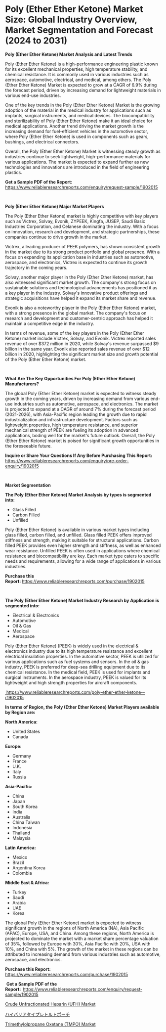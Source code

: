 <p><h1>Poly (Ether Ether Ketone) Market Size: Global Industry Overview, Market Segmentation and Forecast (2024 to 2031)</h1></p><p><strong>Poly (Ether Ether Ketone) Market Analysis and Latest Trends</strong></p>
<p><p>Poly (Ether Ether Ketone) is a high-performance engineering plastic known for its excellent mechanical properties, high temperature stability, and chemical resistance. It is commonly used in various industries such as aerospace, automotive, electrical, and medical, among others. The Poly (Ether Ether Ketone) Market is expected to grow at a CAGR of 6.9% during the forecast period, driven by increasing demand for lightweight materials in various end-use industries.</p><p>One of the key trends in the Poly (Ether Ether Ketone) Market is the growing adoption of the material in the medical industry for applications such as implants, surgical instruments, and medical devices. The biocompatibility and sterilizability of Poly (Ether Ether Ketone) make it an ideal choice for medical applications. Another trend driving the market growth is the increasing demand for fuel-efficient vehicles in the automotive sector, where Poly (Ether Ether Ketone) is used in components such as gears, bushings, and electrical connectors.</p><p>Overall, the Poly (Ether Ether Ketone) Market is witnessing steady growth as industries continue to seek lightweight, high-performance materials for various applications. The market is expected to expand further as new technologies and innovations are introduced in the field of engineering plastics.</p></p>
<p><strong>Get a Sample PDF of the Report:&nbsp;</strong> <a href="https://www.reliableresearchreports.com/enquiry/request-sample/1902015">https://www.reliableresearchreports.com/enquiry/request-sample/1902015</a></p>
<p>&nbsp;</p>
<p><strong>Poly (Ether Ether Ketone) Major Market Players</strong></p>
<p><p>The Poly (Ether Ether Ketone) market is highly competitive with key players such as Victrex, Solvay, Evonik, ZYPEEK, Kingfa, JUSEP, Saudi Basic Industries Corporation, and Celanese dominating the industry. With a focus on innovation, research and development, and strategic partnerships, these companies continue to drive growth in the market.</p><p>Victrex, a leading producer of PEEK polymers, has shown consistent growth in the market due to its strong product portfolio and global presence. With a focus on expanding its application base in industries such as automotive, aerospace, and electronics, Victrex is expected to continue its growth trajectory in the coming years.</p><p>Solvay, another major player in the Poly (Ether Ether Ketone) market, has also witnessed significant market growth. The company's strong focus on sustainable solutions and technological advancements has positioned it as a key player in the industry. Solvay's innovative product offerings and strategic acquisitions have helped it expand its market share and revenue.</p><p>Evonik is also a noteworthy player in the Poly (Ether Ether Ketone) market, with a strong presence in the global market. The company's focus on research and development and customer-centric approach has helped it maintain a competitive edge in the industry.</p><p>In terms of revenue, some of the key players in the Poly (Ether Ether Ketone) market include Victrex, Solvay, and Evonik. Victrex reported sales revenue of over $372 million in 2020, while Solvay's revenue surpassed $9 billion in the same year. Evonik also reported sales revenue of over $12 billion in 2020, highlighting the significant market size and growth potential of the Poly (Ether Ether Ketone) market.</p></p>
<p>&nbsp;</p>
<p><strong>What Are The Key Opportunities For Poly (Ether Ether Ketone) Manufacturers?</strong></p>
<p><p>The global Poly (Ether Ether Ketone) market is expected to witness steady growth in the coming years, driven by increasing demand from various end-use industries such as automotive, aerospace, and electronics. The market is projected to expand at a CAGR of around 7% during the forecast period (2021-2026), with Asia-Pacific region leading the growth due to rapid industrialization and infrastructure development. Factors such as lightweight properties, high temperature resistance, and superior mechanical strength of PEEK are fueling its adoption in advanced applications, boding well for the market's future outlook. Overall, the Poly (Ether Ether Ketone) market is poised for significant growth opportunities in the foreseeable future.</p></p>
<p><strong>Inquire or Share Your Questions If Any Before Purchasing This Report:</strong> <a href="https://www.reliableresearchreports.com/enquiry/pre-order-enquiry/1902015">https://www.reliableresearchreports.com/enquiry/pre-order-enquiry/1902015</a></p>
<p>&nbsp;</p>
<p><strong>Market Segmentation</strong></p>
<p><strong>The Poly (Ether Ether Ketone) Market Analysis by types is segmented into:</strong></p>
<p><ul><li>Glass Filled</li><li>Carbon Filled</li><li>Unfilled</li></ul></p>
<p><p>Poly (Ether Ether Ketone) is available in various market types including glass filled, carbon filled, and unfilled. Glass filled PEEK offers improved stiffness and strength, making it suitable for structural applications. Carbon filled PEEK provides even higher strength and stiffness, as well as enhanced wear resistance. Unfilled PEEK is often used in applications where chemical resistance and biocompatibility are key. Each market type caters to specific needs and requirements, allowing for a wide range of applications in various industries.</p></p>
<p><strong>Purchase this Report:&nbsp;</strong><a href="https://www.reliableresearchreports.com/purchase/1902015">https://www.reliableresearchreports.com/purchase/1902015</a></p>
<p>&nbsp;</p>
<p><strong>The Poly (Ether Ether Ketone) Market Industry Research by Application is segmented into:</strong></p>
<p><ul><li>Electrical & Electronics</li><li>Automotive</li><li>Oil & Gas</li><li>Medical</li><li>Aerospace</li></ul></p>
<p><p>Poly (Ether Ether Ketone) (PEEK) is widely used in the electrical & electronics industry due to its high temperature resistance and excellent electrical insulation properties. In the automotive sector, PEEK is utilized for various applications such as fuel systems and sensors. In the oil & gas industry, PEEK is preferred for deep-sea drilling equipment due to its chemical resistance. In the medical field, PEEK is used for implants and surgical instruments. In the aerospace industry, PEEK is valued for its lightweight and high strength properties for aircraft components.</p></p>
<p><a href="https://www.reliableresearchreports.com/poly-ether-ether-ketone--r1902015">&nbsp;https://www.reliableresearchreports.com/poly-ether-ether-ketone--r1902015</a></p>
<p><strong>In terms of Region, the Poly (Ether Ether Ketone) Market Players available by Region are:</strong></p>
<p>
    <p> <strong> North America: </strong>
        <ul>
            <li>United States</li>
            <li>Canada</li>
        </ul>
        </p> 
    <p> <strong> Europe: </strong>
        <ul>
            <li>Germany</li>
            <li>France</li>
            <li>U.K.</li>
            <li>Italy</li>
            <li>Russia</li>
        </ul>
        </p> 
    <p> <strong> Asia-Pacific: </strong>
        <ul>
            <li>China</li>
            <li>Japan</li>
            <li>South Korea</li>
            <li>India</li>
            <li>Australia</li>
            <li>China Taiwan</li>
            <li>Indonesia</li>
            <li>Thailand</li>
            <li>Malaysia</li>
        </ul>
        </p> 
    <p> <strong> Latin America: </strong>
        <ul>
            <li>Mexico</li>
            <li>Brazil</li>
            <li>Argentina Korea</li>
            <li>Colombia</li>
        </ul>
        </p> 
    <p> <strong> Middle East & Africa: </strong>
        <ul>
            <li>Turkey</li>
            <li>Saudi</li>
            <li>Arabia</li>
            <li>UAE</li>
            <li>Korea</li>
        </ul>
    </p>
    </p>
<p><p>The global Poly (Ether Ether Ketone) market is expected to witness significant growth in the regions of North America (NA), Asia Pacific (APAC), Europe, USA, and China. Among these regions, North America is projected to dominate the market with a market share percentage valuation of 35%, followed by Europe with 30%, Asia Pacific with 20%, USA with 10%, and China with 5%. The growth of the market in these regions can be attributed to increasing demand from various industries such as automotive, aerospace, and electronics.</p></p>
<p><strong>Purchase this Report: </strong><a href="https://www.reliableresearchreports.com/purchase/1902015">https://www.reliableresearchreports.com/purchase/1902015</a></p>
<p>&nbsp;<strong>Get a Sample PDF of the Report:&nbsp;&nbsp;</strong><a href="https://www.reliableresearchreports.com/enquiry/request-sample/1902015">https://www.reliableresearchreports.com/enquiry/request-sample/1902015</a></p>
<p><strong></strong></p>
<p><p><a href="https://github.com/gamblestampleyjenny50m5sl6/Market-Research-Report-List-3/blob/main/crude-unfractionated-heparin-ufh-market.md">Crude Unfractionated Heparin (UFH) Market</a></p><p><a href="https://github.com/MacyOrn/Market-Research-Report-List-1/blob/main/7041697138934.md">ハイバリアタイプレトルトポーチ</a></p><p><a href="https://github.com/nicholepatriciadoylenwnrjr0/Market-Research-Report-List-3/blob/main/trimethylolpropane-oxetane-tmpo-market.md">Trimethylolpropane Oxetane (TMPO) Market</a></p></p>